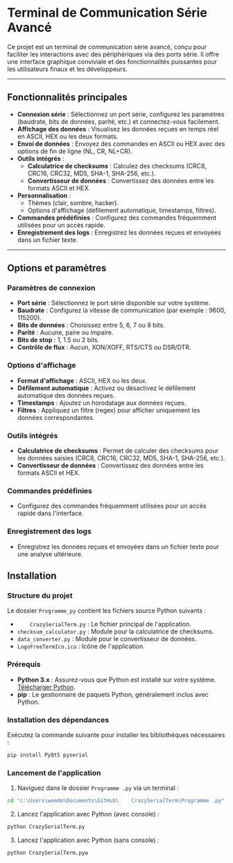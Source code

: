 # Terminal de Communication Série Avancé

Ce projet est un terminal de communication série avancé, conçu pour faciliter les interactions avec des périphériques via des ports série. Il offre une interface graphique conviviale et des fonctionnalités puissantes pour les utilisateurs finaux et les développeurs.

---

## Fonctionnalités principales

- **Connexion série** : Sélectionnez un port série, configurez les paramètres (baudrate, bits de données, parité, etc.) et connectez-vous facilement.
- **Affichage des données** : Visualisez les données reçues en temps réel en ASCII, HEX ou les deux formats.
- **Envoi de données** : Envoyez des commandes en ASCII ou HEX avec des options de fin de ligne (NL, CR, NL+CR).
- **Outils intégrés** :
  - **Calculatrice de checksums** : Calculez des checksums (CRC8, CRC16, CRC32, MD5, SHA-1, SHA-256, etc.).
  - **Convertisseur de données** : Convertissez des données entre les formats ASCII et HEX.
- **Personnalisation** :
  - Thèmes (clair, sombre, hacker).
  - Options d'affichage (défilement automatique, timestamps, filtres).
- **Commandes prédéfinies** : Configurez des commandes fréquemment utilisées pour un accès rapide.
- **Enregistrement des logs** : Enregistrez les données reçues et envoyées dans un fichier texte.

---

## Options et paramètres

### Paramètres de connexion

- **Port série** : Sélectionnez le port série disponible sur votre système.
- **Baudrate** : Configurez la vitesse de communication (par exemple : 9600, 115200).
- **Bits de données** : Choisissez entre 5, 6, 7 ou 8 bits.
- **Parité** : Aucune, paire ou impaire.
- **Bits de stop** : 1, 1.5 ou 2 bits.
- **Contrôle de flux** : Aucun, XON/XOFF, RTS/CTS ou DSR/DTR.

### Options d'affichage

- **Format d'affichage** : ASCII, HEX ou les deux.
- **Défilement automatique** : Activez ou désactivez le défilement automatique des données reçues.
- **Timestamps** : Ajoutez un horodatage aux données reçues.
- **Filtres** : Appliquez un filtre (regex) pour afficher uniquement les données correspondantes.

### Outils intégrés

- **Calculatrice de checksums** : Permet de calculer des checksums pour les données saisies (CRC8, CRC16, CRC32, MD5, SHA-1, SHA-256, etc.).
- **Convertisseur de données** : Convertissez des données entre les formats ASCII et HEX.

### Commandes prédéfinies

- Configurez des commandes fréquemment utilisées pour un accès rapide dans l'interface.

### Enregistrement des logs

- Enregistrez les données reçues et envoyées dans un fichier texte pour une analyse ultérieure.



## Installation 

### Structure du projet

Le dossier `Programme_py` contient les fichiers source Python suivants :

- `    CrazySerialTerm.py` : Le fichier principal de l'application.
- `checksum_calculator.py` : Module pour la calculatrice de checksums.
- `data_converter.py` : Module pour le convertisseur de données.
- `LogoFreeTermIco.ico` : Icône de l'application.

### Prérequis

- **Python 3.x** : Assurez-vous que Python est installé sur votre système. [Télécharger Python](https://www.python.org/).
- **pip** : Le gestionnaire de paquets Python, généralement inclus avec Python.

### Installation des dépendances

Exécutez la commande suivante pour installer les bibliothèques nécessaires :

```bash
pip install PyQt5 pyserial
```

### Lancement de l'application

1. Naviguez dans le dossier `Programme .py` via un terminal :

```bash
cd "c:\Users\weedm\Documents\GitHub\    CrazySerialTerm\Programme .py"
```

2. Lancez l'application avec Python (avec console) :

```bash
python CrazySerialTerm.py
```


3. Lancez l'application avec Python (sans console) :

```bash
python CrazySerialTerm.pyw
```